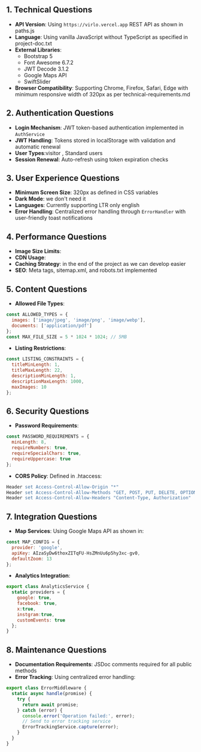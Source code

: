 ## 1. Technical Questions
- **API Version**: Using `https://virlo.vercel.app` REST API as shown in paths.js
- **Language**: Using vanilla JavaScript without TypeScript as specified in project-doc.txt
- **External Libraries**:
  - Bootstrap 5
  - Font Awesome 6.7.2
  - JWT Decode 3.1.2
  - Google Maps API
  - SwiftSlider
- **Browser Compatibility**: Supporting Chrome, Firefox, Safari, Edge with minimum responsive width of 320px as per technical-requirements.md

## 2. Authentication Questions
- **Login Mechanism**: JWT token-based authentication implemented in `AuthService`
- **JWT Handling**: Tokens stored in localStorage with validation and automatic renewal
- **User Types**:visitor , Standard users  
- **Session Renewal**: Auto-refresh using token expiration checks

## 3. User Experience Questions
- **Minimum Screen Size**: 320px as defined in CSS variables
- **Dark Mode**: we don't need it
- **Languages**: Currently supporting LTR only english
- **Error Handling**: Centralized error handling through `ErrorHandler` with user-friendly toast notifications

## 4. Performance Questions
- **Image Size Limits**: 
- **CDN Usage**: 
- **Caching Strategy**: in the end of the project as we can develop easier
- **SEO**: Meta tags, sitemap.xml, and robots.txt implemented




## 5. Content Questions
- **Allowed File Types**: 
```javascript
const ALLOWED_TYPES = {
  images: ['image/jpeg', 'image/png', 'image/webp'],
  documents: ['application/pdf']
};
const MAX_FILE_SIZE = 5 * 1024 * 1024; // 5MB
```

- **Listing Restrictions**:
```javascript
const LISTING_CONSTRAINTS = {
  titleMinLength: 1,
  titleMaxLength: 22,
  descriptionMinLength: 1,
  descriptionMaxLength: 1000,
  maxImages: 10
};
```

## 6. Security Questions
- **Password Requirements**:
```javascript
const PASSWORD_REQUIREMENTS = {
  minLength: 8,
  requireNumbers: true,
  requireSpecialChars: true,
  requireUppercase: true
};
```

- **CORS Policy**: Defined in .htaccess:
```apache
Header set Access-Control-Allow-Origin "*"
Header set Access-Control-Allow-Methods "GET, POST, PUT, DELETE, OPTIONS"
Header set Access-Control-Allow-Headers "Content-Type, Authorization"
```

## 7. Integration Questions
- **Map Services**: Using Google Maps API as shown in:
```javascript
const MAP_CONFIG = {
  provider: 'google',
  apiKey: AIzaSyDw6thoxZITqFU-HsZMnUu6p5hy3xc-gv0,
  defaultZoom: 13
};
```

- **Analytics Integration**:
```javascript
export class AnalyticsService {
  static providers = {
    google: true,
    facebook: true,
    x:true,
    instgram:true,
    customEvents: true
  };
}
```

## 8. Maintenance Questions
- **Documentation Requirements**: JSDoc comments required for all public methods
- **Error Tracking**: Using centralized error handling:
```javascript
export class ErrorMiddleware {
  static async handle(promise) {
    try {
      return await promise;
    } catch (error) {
      console.error('Operation failed:', error);
      // Send to error tracking service
      ErrorTrackingService.capture(error);
    }
  }
}
```

